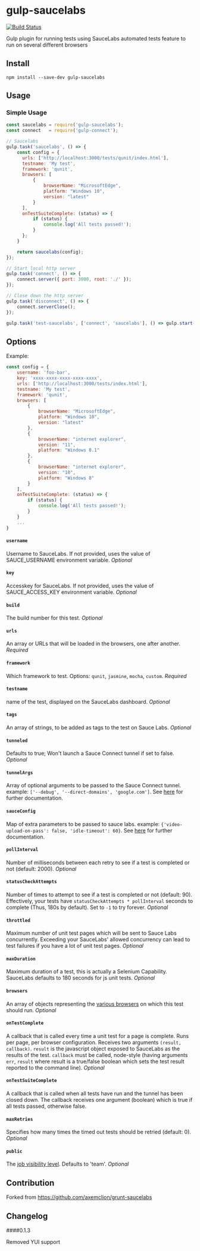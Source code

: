 # gulp-saucelabs
[![Build Status](https://travis-ci.org/bytbil/gulp-saucelabs.svg)](https://travis-ci.org/bytbil/gulp-saucelabs)

Gulp plugin for running tests using SauceLabs automated tests feature to run on several different browsers

## Install

```
npm install --save-dev gulp-saucelabs
```


## Usage
### Simple Usage
```javascript
const saucelabs = require('gulp-saucelabs');
const connect   = require('gulp-connect');

// Saucelabs
gulp.task('saucelabs', () => {
    const config = {
      urls: ['http://localhost:3000/tests/qunit/index.html'],
      testname: 'My test',
      framework: 'qunit',
      browsers: [
          {
              browserName: "MicrosoftEdge",
              platform: "Windows 10",
              version: "latest"
          }
      ],
      onTestSuiteComplete: (status) => {
          if (status) {
              console.log('All tests passed!');
          }
      };
    }

    return saucelabs(config);
});

// Start local http server
gulp.task('connect', () => {
    connect.server({ port: 3000, root: './' });
});

// Close down the http server
gulp.task('disconnect', () => {
    connect.serverClose();
});

gulp.task('test-saucelabs', ['connect', 'saucelabs'], () => gulp.start('disconnect'));
```

## Options
Example:
```javascript
const config = {
    username: 'foo-bar',
    key: 'xxxx-xxxx-xxxx-xxxx-xxxx',
    urls: ['http://localhost:3000/tests/index.html'],
    testname: 'My test',
    framework: 'qunit',
    browsers: [
        {
            browserName: "MicrosoftEdge",
            platform: "Windows 10",
            version: "latest"
        },
        {
            browserName: "internet explorer",
            version: "11",
            platform: "Windows 8.1"
        },
        {
            browserName: "internet explorer",
            version: "10",
            platform: "Windows 8"
        }
    ],
    onTestSuiteComplete: (status) => {
        if (status) {
            console.log('All tests passed!');
        }
    }
    ...
}
```

#### `username`
Username to SauceLabs. If not provided, uses the value of SAUCE_USERNAME environment variable. _Optional_

#### `key`
Accesskey for SauceLabs. If not provided, uses the value of SAUCE_ACCESS_KEY environment variable. _Optional_

#### `build`
The build number for this test. _Optional_

#### `urls`
An array or URLs that will be loaded in the browsers, one after another. _Required_

#### `framework`
Which framework to test. Options: `qunit`, `jasmine`, `mocha`, `custom`. _Required_

#### `testname`
name of the test, displayed on the SauceLabs dashboard. _Optional_

#### `tags`
An array of strings, to be added as tags to the test on Sauce Labs. _Optional_

#### `tunneled`
Defaults to true; Won't launch a Sauce Connect tunnel if set to false. _Optional_

#### `tunnelArgs`
Array of optional arguments to be passed to the Sauce Connect tunnel. example: `['--debug', '--direct-domains', 'google.com']`. See [here](https://saucelabs.com/docs/connect) for further documentation.

#### `sauceConfig`
Map of extra parameters to be passed to sauce labs. example: `{'video-upload-on-pass': false, 'idle-timeout': 60}`. See [here](https://saucelabs.com/docs/additional-config) for further documentation.

#### `pollInterval`
Number of milliseconds between each retry to see if a test is completed or not (default: 2000). _Optional_

#### `statusCheckAttempts`
Number of times to attempt to see if a test is completed or not (default: 90).  Effectively, your tests have `statusCheckAttempts * pollInterval` seconds to complete (Thus, 180s by default).  Set to `-1` to try forever. _Optional_

#### `throttled`
Maximum number of unit test pages which will be sent to Sauce Labs concurrently.  Exceeding your SauceLabs' allowed concurrency can lead to test failures if you have a lot of unit test pages. _Optional_

#### `maxDuration`
Maximum duration of a test, this is actually a Selenium Capability. SauceLabs defaults to 180 seconds for js unit tests. _Optional_

#### `browsers`
An array of objects representing the [various browsers](https://saucelabs.com/platforms) on which this test should run. _Optional_

#### `onTestComplete`
A callback that is called every time a unit test for a page is complete. Runs per page, per browser configuration. Receives two arguments `(result, callback)`. `result` is the javascript object exposed to SauceLabs as the results of the test. `callback` must be called, node-style (having arguments `err`, `result` where result is a true/false boolean which sets the test result reported to the command line). _Optional_

#### `onTestSuiteComplete`
A callback that is called when all tests have run and the tunnel has been closed down. The callback receives one argument (boolean) which is true if all tests passed, otherwise false.

#### `maxRetries`
Specifies how many times the timed out tests should be retried (default: 0). _Optional_

#### `public`
The [job visibility level](https://wiki.saucelabs.com/display/DOCS/Test+Configuration+Options#TestConfigurationOptions-JobVisibility). Defaults to 'team'. _Optional_


Contribution
---------
Forked from https://github.com/axemclion/grunt-saucelabs

Changelog
---------
####0.1.3

Removed YUI support
